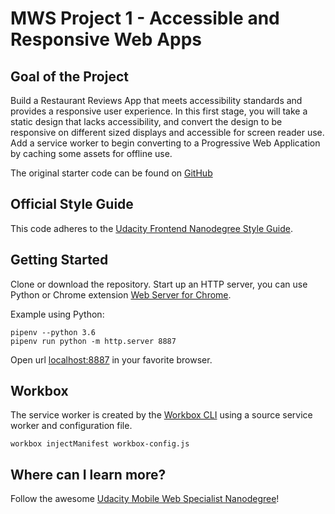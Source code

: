 # MWS Project 1 - Accessible and Responsive Web Apps

## Goal of the Project

Build a Restaurant Reviews App that meets accessibility standards and provides a responsive user experience. In this first stage, you will take a static design that lacks accessibility, and convert the design to be responsive on different sized displays and accessible for screen reader use. Add a service worker to begin converting to a Progressive Web Application by caching some assets for offline use.

The original starter code can be found on [GitHub](https://github.com/udacity/mws-restaurant-stage-1)

## Official Style Guide
This code adheres to the [Udacity Frontend Nanodegree Style Guide](https://udacity.github.io/frontend-nanodegree-styleguide/).

## Getting Started
Clone or download the repository.
Start up an HTTP server, you can use Python or Chrome extension [Web Server for Chrome](https://chrome.google.com/webstore/detail/web-server-for-chrome/ofhbbkphhbklhfoeikjpcbhemlocgigb?hl=en).

Example using Python:

```
pipenv --python 3.6
pipenv run python -m http.server 8887
```

Open url [localhost:8887](localhost:8887) in your favorite browser.

## Workbox
The service worker is created by the [Workbox CLI](https://developers.google.com/web/tools/workbox/modules/workbox-cli) using a source service worker and configuration file.

`workbox injectManifest workbox-config.js`

## Where can I learn more?
Follow the awesome [Udacity Mobile Web Specialist Nanodegree](https://www.udacity.com/course/mobile-web-specialist-nanodegree--nd024)!
